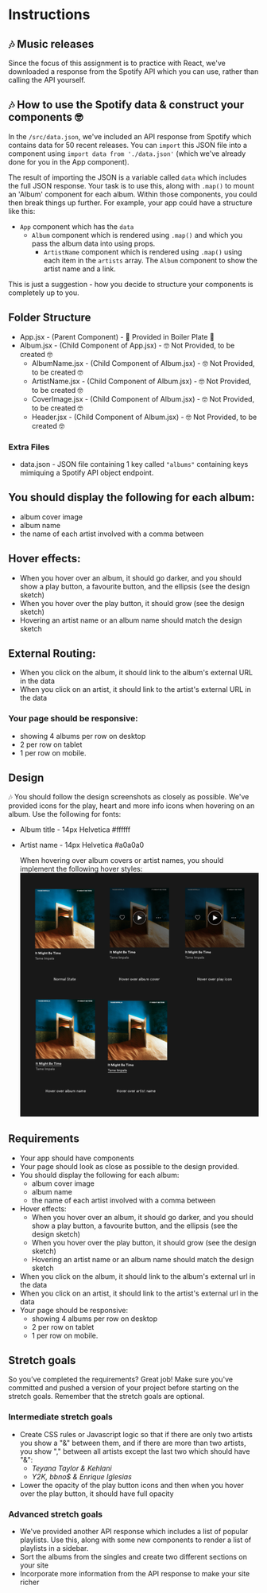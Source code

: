# Instructions

## 🎶 Music releases

Since the focus of this assignment is to practice with React, we've downloaded a response from the Spotify API which you can use, rather than calling the API yourself.

## 🎶 How to use the Spotify data & construct your components 🤓

In the `/src/data.json`, we've included an API response from Spotify which contains data for 50 recent releases. You can `import` this JSON file into a component using `import data from './data.json'` (which we've already done for you in the App component).

The result of importing the JSON is a variable called `data` which includes the full JSON response. Your task is to use this, along with `.map()` to mount an 'Album' component for each album. Within those components, you could then break things up further. For example, your app could have a structure like this:

- `App` component which has the `data`
  - `Album` component which is rendered using `.map()` and which you pass the album data into using props.
    - `ArtistName` component which is rendered using `.map()` using each item in the `artists` array. The `Album` component to show the artist name and a link.

This is just a suggestion - how you decide to structure your components is completely up to you.

## Folder Structure

- App.jsx - (Parent Component) - 🍿 Provided in Boiler Plate 🍿
- Album.jsx - (Child Component of App.jsx) - 🤓 Not Provided, to be created 🤓
  - AlbumName.jsx - (Child Component of Album.jsx) - 🤓 Not Provided, to be created 🤓
  - ArtistName.jsx - (Child Component of Album.jsx) - 🤓 Not Provided, to be created 🤓
  - CoverImage.jsx - (Child Component of Album.jsx) - 🤓 Not Provided, to be created 🤓
  - Header.jsx - (Child Component of Album.jsx) - 🤓 Not Provided, to be created 🤓

### Extra Files

- data.json - JSON file containing 1 key called `"albums"` containing keys mimiquing a Spotify API object endpoint.

## You should display the following for each album:

- album cover image
- album name
- the name of each artist involved with a comma between

## Hover effects:

- When you hover over an album, it should go darker, and you should show a play button, a favourite button, and the ellipsis (see the design sketch)
- When you hover over the play button, it should grow (see the design sketch)
- Hovering an artist name or an album name should match the design sketch

## External Routing:

- When you click on the album, it should link to the album's external URL in the data
- When you click on an artist, it should link to the artist's external URL in the data

### Your page should be responsive:

- showing 4 albums per row on desktop
- 2 per row on tablet
- 1 per row on mobile.

## Design

🎶 You should follow the design screenshots as closely as possible. We've provided icons for the play, heart and more info icons when hovering on an album. Use the following for fonts:

- Album title - 14px Helvetica #ffffff
- Artist name - 14px Helvetica #a0a0a0

  When hovering over album covers or artist names, you should implement the following hover styles:
   <img src="https://github.com/Technigo/project-music-releases-vite/blob/main/src/design/hover-styles.png" alt="Project Banner Image">

## Requirements
- Your app should have components
- Your page should look as close as possible to the design provided.
- You should display the following for each album:
  -   album cover image
  -   album name
  -   the name of each artist involved with a comma between
- Hover effects:
  - When you hover over an album, it should go darker, and you should show a play button, a favourite button, and the ellipsis (see the design sketch)
  - When you hover over the play button, it should grow (see the design sketch)
  - Hovering an artist name or an album name should match the design sketch
- When you click on the album, it should link to the album's external url in the data
- When you click on an artist, it should link to the artist's external url in the data
- Your page should be responsive:
  - showing 4 albums per row on desktop
  - 2 per row on tablet
  - 1 per row on mobile.

## Stretch goals
So you’ve completed the requirements? Great job! Make sure you've committed and pushed a version of your project before starting on the stretch goals. Remember that the stretch goals are optional.

### Intermediate stretch goals
- Create CSS rules or Javascript logic so that if there are only two artists you show a "&" between them, and if there are more than two artists, you show "," between all artists except the last two which should have "&":
  - *Teyana Taylor & Kehlani*
  - *Y2K, bbno$ & Enrique Iglesias*
- Lower the opacity of the play button icons and then when you hover over the play button, it should have full opacity

### Advanced stretch goals
- We've provided another API response which includes a list of popular playlists. Use this, along with some new components to render a list of playlists in a sidebar.
- Sort the albums from the singles and create two different sections on your site
- Incorporate more information from the API response to make your site richer
